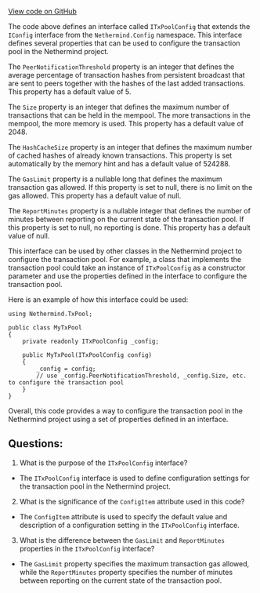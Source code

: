 [View code on GitHub](https://github.com/NethermindEth/nethermind/src/Nethermind/Nethermind.TxPool/ITxPoolConfig.cs)

The code above defines an interface called `ITxPoolConfig` that extends the `IConfig` interface from the `Nethermind.Config` namespace. This interface defines several properties that can be used to configure the transaction pool in the Nethermind project.

The `PeerNotificationThreshold` property is an integer that defines the average percentage of transaction hashes from persistent broadcast that are sent to peers together with the hashes of the last added transactions. This property has a default value of 5.

The `Size` property is an integer that defines the maximum number of transactions that can be held in the mempool. The more transactions in the mempool, the more memory is used. This property has a default value of 2048.

The `HashCacheSize` property is an integer that defines the maximum number of cached hashes of already known transactions. This property is set automatically by the memory hint and has a default value of 524288.

The `GasLimit` property is a nullable long that defines the maximum transaction gas allowed. If this property is set to null, there is no limit on the gas allowed. This property has a default value of null.

The `ReportMinutes` property is a nullable integer that defines the number of minutes between reporting on the current state of the transaction pool. If this property is set to null, no reporting is done. This property has a default value of null.

This interface can be used by other classes in the Nethermind project to configure the transaction pool. For example, a class that implements the transaction pool could take an instance of `ITxPoolConfig` as a constructor parameter and use the properties defined in the interface to configure the transaction pool.

Here is an example of how this interface could be used:

```
using Nethermind.TxPool;

public class MyTxPool
{
    private readonly ITxPoolConfig _config;

    public MyTxPool(ITxPoolConfig config)
    {
        _config = config;
        // use _config.PeerNotificationThreshold, _config.Size, etc. to configure the transaction pool
    }
}
```

Overall, this code provides a way to configure the transaction pool in the Nethermind project using a set of properties defined in an interface.
## Questions: 
 1. What is the purpose of the `ITxPoolConfig` interface?
- The `ITxPoolConfig` interface is used to define configuration settings for the transaction pool in the Nethermind project.

2. What is the significance of the `ConfigItem` attribute used in this code?
- The `ConfigItem` attribute is used to specify the default value and description of a configuration setting in the `ITxPoolConfig` interface.

3. What is the difference between the `GasLimit` and `ReportMinutes` properties in the `ITxPoolConfig` interface?
- The `GasLimit` property specifies the maximum transaction gas allowed, while the `ReportMinutes` property specifies the number of minutes between reporting on the current state of the transaction pool.